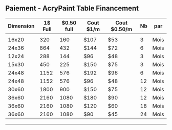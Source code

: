 ## Paiement - AcryPaint Table Financement

| Dimension | 1$ Full | $0.50 full | Cout $1/m | Cout $0.50/m  | Nb | par |
| --------- | ---- | ----- | ---- | ----------- | -- | ---- |
|           |      |       |      |             |    |      |
| 16x20     | 320  | 160   | $107 | $53         | 3  | Mois |
| 24x36     | 864  | 432   | $144 | $72         | 6  | Mois |
| 12x24     | 288  | 144   | $96  | $48         | 3  | Mois |
| 15x30     | 450  | 225   | $150 | $75         | 3  | Mois |
| 24x48     | 1152 | 576   | $192 | $96         | 6  | Mois |
| 24x48     | 1152 | 576   | $96  | $48         | 12 | Mois |
| 30x60     | 1800 | 900   | $150 | $75         | 12 | Mois |
| 36x60     | 2160 | 1080  | $180 | $90         | 12 | Mois |
| 36x60     | 2160 | 1080  | $120 | $60         | 18 | Mois |
| 36x60     | 2160 | 1080  | $90  | $45         | 24 | Mois |





----




<!-- Global site tag (gtag.js) - Google Analytics -->
<script async src="https://www.googletagmanager.com/gtag/js?id=G-KN1XRLTTQ0"></script>
<script>
  window.dataLayer = window.dataLayer || [];
  function gtag(){dataLayer.push(arguments);}
  gtag('js', new Date());

  gtag('config', 'G-KN1XRLTTQ0');
</script>
